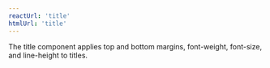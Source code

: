 ```yaml
---
reactUrl: 'title'
htmlUrl: 'title'
---
```

The title component applies top and bottom margins, font-weight, font-size, and line-height to titles.
